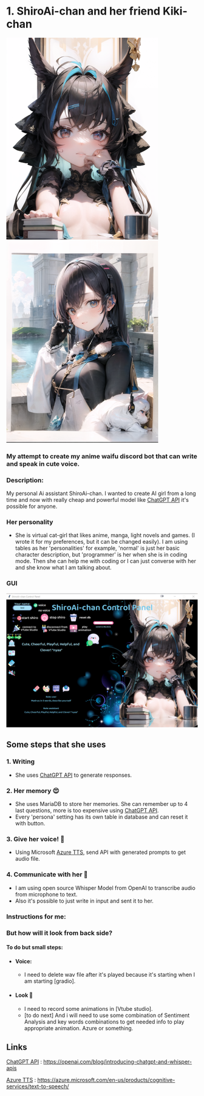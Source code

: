 # 1. ShiroAi-chan and her friend Kiki-chan
![Screenshot](pictures/shiro_black_github.png)
![Screenshot](pictures/kiki_chan.png)


### My attempt to create my anime waifu discord bot that can write and speak in cute voice.

### Description:
My personal Ai assistant ShiroAi-chan. I wanted to create AI girl from a long time and now with really cheap and powerful model like [ChatGPT API] it's possible for anyone.

### Her personality
* She is virtual cat-girl that likes anime, manga, light novels and games. (I wrote it for my preferences, but it can be changed easily). I am using tables as her 'personalities' for example, 'normal' is just her basic character description, but 'programmer' is her when she is in coding mode. Then she can help me with coding or I can just converse with her and she know what I am talking about.

### GUI
![Screenshot](pictures/gui.png)

## Some steps that she uses
### 1. Writing
* She uses [ChatGPT API] to generate responses.


### 2. Her memory :heart_eyes:
* She uses MariaDB to store her memories. She can remember up to 4 last questions, more is too expensive using [ChatGPT API].
* Every 'persona' setting has its own table in database and can reset it with button.


### 3. Give her voice! :microphone:
*  Using Microsoft [Azure TTS], send API with generated prompts to get audio file.

### 4. Communicate with her :speech_balloon:
* I am using open source Whisper Model from OpenAI to transcribe audio from microphone to text.
* Also it's possible to just write in input and sent it to her.



### Instructions for me:




### But how will it look from back side?



#### To do but small steps:
* #### Voice:
  * I need to delete wav file after it's played because it's starting when I am starting [gradio].
* #### Look :star_struck:
  * I need to record some animations in [Vtube studio].
  * [to do next] And i will need to use some combination of Sentiment Analysis and key words combinations to get needed info to play appropriate animation. Azure or something.


## Links 

[ChatGPT API] : https://openai.com/blog/introducing-chatgpt-and-whisper-apis



[Azure TTS] : https://azure.microsoft.com/en-us/products/cognitive-services/text-to-speech/



[ChatGPT API]: https://openai.com/blog/introducing-chatgpt-and-whisper-apis
[Azure TTS]: https://azure.microsoft.com/en-us/products/cognitive-services/text-to-speech/

